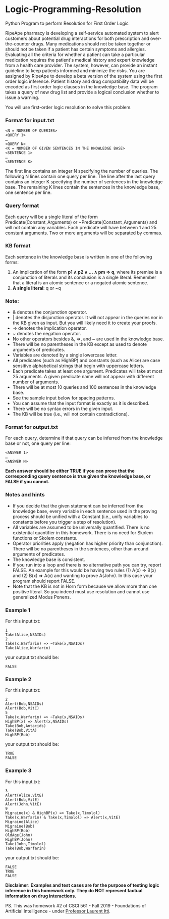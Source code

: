 # Logic-Programming-Resolution
Python Program to perform Resolution for First Order Logic

RipeApe pharmacy is developing a self-service automated system to alert customers about
potential drug interactions for both prescription and over-the-counter drugs. Many medications
should not be taken together or should not be taken if a patient has certain symptoms and
allergies. Evaluating all the criteria for whether a patient can take a particular medication requires
the patient's medical history and expert knowledge from a health care provider. The system,
however, can provide an instant guideline to keep patients informed and minimize the risks.
You are assigned by RipeApe to develop a beta version of the system using the first order logic
inference. Patient history and drug compatibility data will be encoded as first order logic clauses
in the knowledge base. The program takes a query of new drug list and provide a logical
conclusion whether to issue a warning.

You will use first-order logic resolution to solve this problem.

### Format for input.txt
```
<N = NUMBER OF QUERIES>
<QUERY 1>
…
<QUERY N>
<K = NUMBER OF GIVEN SENTENCES IN THE KNOWLEDGE BASE>
<SENTENCE 1>
…
<SENTENCE K>
```
The first line contains an integer N specifying the number of queries. The following N lines contain
one query per line. The line after the last query contains an integer K specifying the number of
sentences in the knowledge base. The remaining K lines contain the sentences in the knowledge
base, one sentence per line.

### Query format

Each query will be a single literal of the form Predicate(Constant_Arguments) or ~Predicate(Constant_Arguments) and will not contain any variables. 
Each predicate will have between 1 and 25 constant arguments. 
Two or more arguments will be separated by commas.

### KB format
Each sentence in the knowledge base is written in one of the following forms:
1) An implication of the form **p1 ∧ p2 ∧ ... ∧ pm ⇒ q**, where its premise is a conjunction of
literals and its conclusion is a single literal. Remember that a literal is an atomic sentence
or a negated atomic sentence.
2) **A single literal**: q or ~q

### Note:

- & denotes the conjunction operator.
- | denotes the disjunction operator. It will not appear in the queries nor in the KB given as input. But you will likely need it to create your proofs.
- => denotes the implication operator.
- ~ denotes the negation operator.
- No other operators besides &, =>, and ~ are used in the knowledge base.
- There will be no parentheses in the KB except as used to denote arguments of predicates.
- Variables are denoted by a single lowercase letter.
- All predicates (such as HighBP) and constants (such as Alice) are case sensitive alphabetical strings that begin with uppercase letters.
- Each predicate takes at least one argument. Predicates will take at most 25 arguments. A given predicate name will not appear with different number of arguments.
- There will be at most 10 queries and 100 sentences in the knowledge base.
- See the sample input below for spacing patterns.
- You can assume that the input format is exactly as it is described.
- There will be no syntax errors in the given input.
- The KB will be true (i.e., will not contain contradictions).

### Format for output.txt

For each query, determine if that query can be inferred from the knowledge base or not, one
query per line:
```
<ANSWER 1>
…
<ANSWER N>
```

**Each answer should be either TRUE if you can prove that the corresponding query sentence is
true given the knowledge base, or FALSE if you cannot.**

### Notes and hints

- If you decide that the given statement can be inferred from the knowledge base, every
variable in each sentence used in the proving process should be unified with a Constant
(i.e., unify variables to constants before you trigger a step of resolution).
- All variables are assumed to be universally quantified. There is no existential quantifier
in this homework. There is no need for Skolem functions or Skolem constants.
- Operator priorities apply (negation has higher priority than conjunction). There will be
no parentheses in the sentences, other than around arguments of predicates.
- The knowledge base is consistent.
- If you run into a loop and there is no alternative path you can try, report FALSE. An
example for this would be having two rules (1) A(x) => B(x) and (2) B(x) => A(x) and
wanting to prove A(John). In this case your program should report FALSE.
- Note that the KB is not in Horn form because we allow more than one positive literal. So
you indeed must use resolution and cannot use generalized Modus Ponens.

### Example 1

For this input.txt:
```
1
Take(Alice,NSAIDs)
2
Take(x,Warfarin) => ~Take(x,NSAIDs)
Take(Alice,Warfarin)
```
your output.txt should be:
```
FALSE
```

### Example 2

For this input.txt:
```
2
Alert(Bob,NSAIDs)
Alert(Bob,VitC)
5
Take(x,Warfarin) => ~Take(x,NSAIDs)
HighBP(x) => Alert(x,NSAIDs)
Take(Bob,Antacids)
Take(Bob,VitA)
HighBP(Bob)
```

your output.txt should be:
```
TRUE
FALSE
```

### Example 3

For this input.txt:
```
3
Alert(Alice,VitE)
Alert(Bob,VitE)
Alert(John,VitE)
9
Migraine(x) & HighBP(x) => Take(x,Timolol)
Take(x,Warfarin) & Take(x,Timolol) => Alert(x,VitE)
Migraine(Alice)
Migraine(Bob)
HighBP(Bob)
OldAge(John)
HighBP(John)
Take(John,Timolol)
Take(Bob,Warfarin)
```
your output.txt should be:
```
FALSE
TRUE
FALSE
```

**Disclaimer: Examples and test cases are for the purpose of testing logic inference in this
homework only. They do NOT represent factual information on drug interactions.**


PS. This was homework #2 of CSCI 561 - Fall 2019 - Foundations of Artificial Intelligence - under [Professor Laurent Itti](http://ilab.usc.edu/itti/).

